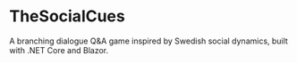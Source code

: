 # TheSocialCues
A branching dialogue Q&amp;A game inspired by Swedish social dynamics, built with .NET Core and Blazor.
